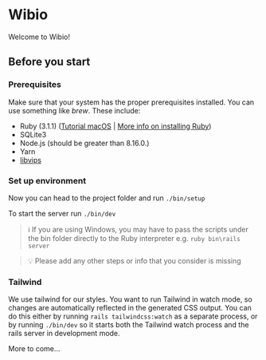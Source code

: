 # Wibio

Welcome to Wibio!

## Before you start

### Prerequisites
Make sure that your system has the proper prerequisites installed. You can use something like *brew*.
These include:

- Ruby (3.1.1) ([Tutorial macOS](https://www.digitalocean.com/community/tutorials/how-to-install-ruby-on-rails-with-rbenv-on-macos) | [More info on installing Ruby](https://www.ruby-lang.org/en/documentation/installation/))
- SQLite3
- Node.js (should be greater than 8.16.0.)
- Yarn
- [libvips](https://formulae.brew.sh/formula/vips)

### Set up environment

Now you can head to the project folder and run `./bin/setup`

To start the server run `./bin/dev`

> ℹ️ If you are using Windows, you may have to pass the scripts under the bin folder directly to the Ruby interpreter e.g. `ruby bin\rails server`

> 💡 Please add any other steps or info that you consider is missing

### Tailwind
We use tailwind for our styles. You want to run Tailwind in watch mode, so changes are automatically reflected in the generated CSS output. 
You can do this either by running `rails tailwindcss:watch` as a separate process, or by running `./bin/dev` so it starts both the Tailwind watch process and the rails server in development mode.

More to come...
